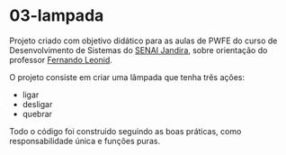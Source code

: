 # 03-lampada

Projeto criado com objetivo didático para as aulas de PWFE do curso de Desenvolvimento de Sistemas do [SENAI Jandira](https://jandira.sp.senai.br/), sobre orientação do professor [Fernando Leonid](https://github.com/fernandoleonid).

O projeto consiste em criar uma lâmpada que tenha três ações:

* ligar
* desligar
* quebrar

Todo o código foi construido seguindo as boas práticas, como responsabilidade única e funções puras.

